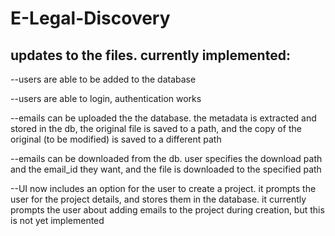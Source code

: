 # E-Legal-Discovery

updates to the files. currently implemented:
-------------------------------------------------------------------------------------------------------------------------
--users are able to be added to the database

--users are able to login, authentication works

--emails can be uploaded the the database. the metadata is extracted and stored in the db, the original file is saved to a path, and the copy of the original (to be modified) is saved to a different path

--emails can be downloaded from the db. user specifies the download path and the email_id they want, and the file is downloaded to the specified path

--UI now includes an option for the user to create a project. it prompts the user for the project details, and stores them in the database. it currently prompts the user about adding emails to the project during creation, but this is not yet implemented
